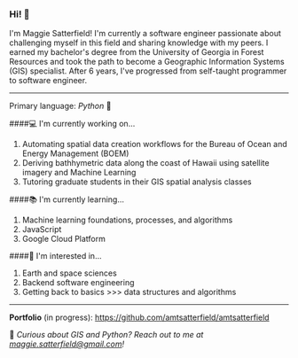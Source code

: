 <!--
**amtsatterfield/amtsatterfield** is a ✨ _special_ ✨ repository because its `README.md` (this file) appears on your GitHub profile.

Here are some ideas to get you started:

- 🔭 I’m currently working on ...
- 🌱 I’m currently learning ...
- 👯 I’m looking to collaborate on ...
- 🤔 I’m looking for help with ...
- 💬 Ask me about ...
- 📫 How to reach me: ...
- 😄 Pronouns: ...
- ⚡ Fun fact: ...
-->

### Hi! 👋 

I'm Maggie Satterfield! I'm currently a  software engineer passionate about challenging myself in this field and
sharing knowledge with my peers. I earned my bachelor's degree from the University of Georgia in Forest Resources and 
took the path to become a Geographic Information Systems (GIS) specialist. After 6 years, I've progressed from self-taught
programmer to software engineer. 

------------------------------------------------------
Primary language: *Python* 🐍

####💻 I'm currently working on...  
1. Automating spatial data creation workflows for the Bureau of Ocean and Energy Management (BOEM)
2. Deriving bathhymetric data along the coast of Hawaii using satellite imagery and Machine Learning
3. Tutoring graduate students in their GIS spatial analysis classes

####📚 I'm currently learning...
1. Machine learning foundations, processes, and algorithms
2. JavaScript
3. Google Cloud Platform

####🌱 I'm interested in...
1. Earth and space sciences
2. Backend software engineering
3. Getting back to basics >>> data structures and algorithms

-------------------------------------------------------
**Portfolio** (in progress): https://github.com/amtsatterfield/amtsatterfield

💬 *Curious about GIS and Python? Reach out to me at maggie.satterfield@gmail.com!*